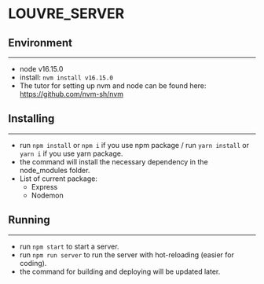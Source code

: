 # LOUVRE_SERVER

## Environment
<hr style="solid gray">

- node v16.15.0
- install: `nvm install v16.15.0`
- The tutor for setting up nvm and node can be found here: https://github.com/nvm-sh/nvm

## Installing
<hr style="solid gray">

- run `npm install` or `npm i` if you use npm package / run `yarn install` or `yarn i` if you use yarn package.
- the command will install the necessary dependency in the node_modules folder.
- List of current package:
    - Express
    - Nodemon

## Running
<hr style="solid gray">

- run `npm start` to start a server.
- run `npm run server` to run the server with hot-reloading (easier for coding).
- the command for building and deploying will be updated later.